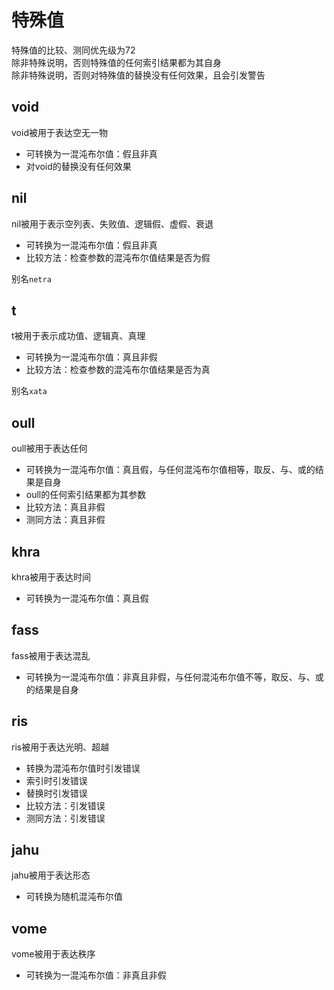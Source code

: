 # 特殊值  
特殊值的比较、测同优先级为72  
除非特殊说明，否则特殊值的任何索引结果都为其自身  
除非特殊说明，否则对特殊值的替换没有任何效果，且会引发警告  
## void  
void被用于表达空无一物  
- 可转换为一混沌布尔值：假且非真  
- 对void的替换没有任何效果  

## nil  
nil被用于表示空列表、失败值、逻辑假、虚假、衰退  
- 可转换为一混沌布尔值：假且非真  
- 比较方法：检查参数的混沌布尔值结果是否为假  

别名`netra`  
## t  
t被用于表示成功值、逻辑真、真理  
- 可转换为一混沌布尔值：真且非假  
- 比较方法：检查参数的混沌布尔值结果是否为真  

别名`xata`  
## oull  
oull被用于表达任何  
- 可转换为一混沌布尔值：真且假，与任何混沌布尔值相等，取反、与、或的结果是自身  
- oull的任何索引结果都为其参数  
- 比较方法：真且非假  
- 测同方法：真且非假  

## khra  
khra被用于表达时间  
- 可转换为一混沌布尔值：真且假  

## fass  
fass被用于表达混乱  
- 可转换为一混沌布尔值：非真且非假，与任何混沌布尔值不等，取反、与、或的结果是自身  

## ris  
ris被用于表达光明、超越  
- 转换为混沌布尔值时引发错误  
- 索引时引发错误  
- 替换时引发错误  
- 比较方法：引发错误  
- 测同方法：引发错误  

## jahu  
jahu被用于表达形态  
- 可转换为随机混沌布尔值  

## vome  
vome被用于表达秩序  
- 可转换为一混沌布尔值：非真且非假  

